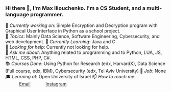 
 
### Hi there 👋, I'm Max Iliouchenko. I'm a CS Student, and a multi-language programmer. <br>
 

 
🔭 *Currently working on*:  Simple Encryption and Decryption program with Graphical User Interface in Python as a school project. <br> 
💖 *Topics*: Mainly Data Science, Software Engineering, Cybersecurity, and web development.
🌱 *Currently Learning*: Java and C<br>
🤔 *Looking for help*: Currently not looking for help.<br>
💬 *Ask me about*: Anything related to programming and to Python, LUA, JS, HTML, CSS, PHP, C#. <br>
📚 *Courses Done*: Using Python for Research (edx, HarvardX), Data Science (Full course, edx, IBM), Cybersecurity (edx, Tel Aviv University)
🏢 *Job*: None
🎓 *Learning at*: Open University of Israel
📫 *How to reach me*: <br>
&nbsp;&nbsp;&nbsp;&nbsp;&nbsp;&nbsp;&nbsp;&nbsp;&nbsp;&nbsp; [Email](maxily@protonmail.com)
&nbsp;&nbsp;&nbsp;&nbsp;&nbsp;&nbsp;&nbsp;&nbsp;&nbsp;&nbsp; [Instagram](https://instagram.com/max_ily1)
<br>


 
 

